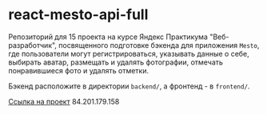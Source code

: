 # react-mesto-api-full
Репозиторий для 15 проекта на курсе Яндекс Практикума "Веб-разработчик", посвященного подготовке бэкенда для приложения `Mesto`,
где пользователи могут регистрироваться, указывать данные о себе, выбирать аватар, 
размещать и удалять фотографии, отмечать понравившиеся фото и удалять отметки.

Бэкенд расположите в директории `backend/`, а фронтенд - в `frontend/`. 
  
[Ссылка на проект](evgex.nomoredomains.work)
84.201.179.158
